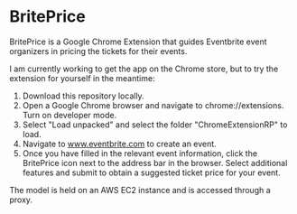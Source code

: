 # BritePrice

BritePrice is a Google Chrome Extension that guides Eventbrite event organizers in pricing the tickets for their events.

I am currently working to get the app on the Chrome store, but to try the extension for yourself in the meantime:

1. Download this repository locally.
2. Open a Google Chrome browser and navigate to chrome://extensions. Turn on developer mode.
3. Select "Load unpacked" and select the folder "ChromeExtensionRP" to load.
4. Navigate to www.eventbrite.com to create an event.
5. Once you have filled in the relevant event information, click the BritePrice icon next to the address bar in the browser. Select additional features and submit to obtain a suggested ticket price for your event.

The model is held on an AWS EC2 instance and is accessed through a proxy.